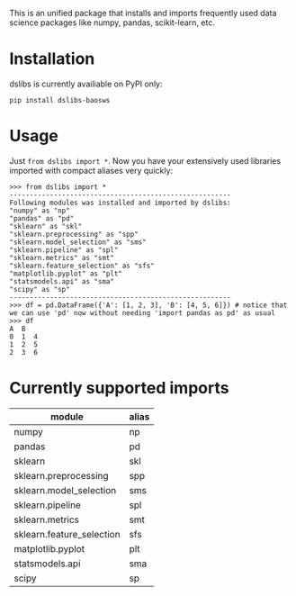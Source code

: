 This is an unified package that installs and imports frequently used data science packages like numpy, pandas, scikit-learn, etc.

# Installation
dslibs is currently availiable on PyPI only:
```
pip install dslibs-baosws
```

# Usage
Just `from dslibs import *`. Now you have your extensively used libraries imported with compact aliases very quickly:
```
>>> from dslibs import *
-------------------------------------------------------
Following modules was installed and imported by dslibs:
"numpy" as "np"
"pandas" as "pd"
"sklearn" as "skl"
"sklearn.preprocessing" as "spp"
"sklearn.model_selection" as "sms"
"sklearn.pipeline" as "spl"
"sklearn.metrics" as "smt"
"sklearn.feature_selection" as "sfs"
"matplotlib.pyplot" as "plt"
"statsmodels.api" as "sma"
"scipy" as "sp"
-------------------------------------------------------
>>> df = pd.DataFrame({'A': [1, 2, 3], 'B': [4, 5, 6]}) # notice that we can use 'pd' now without needing 'import pandas as pd' as usual
>>> df
A  B
0  1  4
1  2  5
2  3  6
```

# Currently supported imports
| module                    | alias |
|---------------------------|-------|
| numpy                     | np    |
| pandas                    | pd    |
| sklearn                   | skl   |
| sklearn.preprocessing     | spp   |
| sklearn.model_selection   | sms   |
| sklearn.pipeline          | spl   |
| sklearn.metrics           | smt   |
| sklearn.feature_selection | sfs   |
| matplotlib.pyplot         | plt   |
| statsmodels.api           | sma   |
| scipy                     | sp    |
